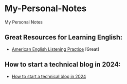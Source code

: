 # My-Personal-Notes
My Personal Notes

## Great Resources for Learning English:
- [American English Listening Practice](https://www.youtube.com/watch?v=06bk6jovtUU) [Great]

## How to start a technical blog in 2024:
- [How to start a technical blog in 2024](https://www.linkedin.com/posts/maxime-labonne_how-to-start-a-technical-blog-in-2024-activity-7198371024982130689--qvm?utm_source=share&utm_medium=member_desktop)  
